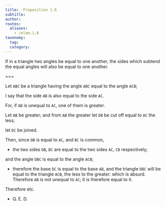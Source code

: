 ```yaml
---
title:  Proposition 1.6
subtitle:
author:
routes:
  aliases:
    - /elem.1.6
taxonomy:
  tag:
  category:
---
```


If in a triangle two angles be equal to one another, the sides which subtend the equal angles will also be equal to one another.

===

Let `ABC` be a triangle having the angle `ABC` equal to the angle `ACB`; 

I say that the side `AB` is also equal to the side `AC`.

For, if `AB` is unequal to `AC`, one of them is greater.

Let `AB` be greater; and from `AB` the greater let `DB` be cut off equal to `AC` the less;

let `DC` be joined. 

Then, since `DB` is equal to `AC`, and `BC` is common, 

- the two sides `DB`, `BC` are equal to the two sides `AC`, `CB` respectively;

and the angle `DBC` is equal to the angle `ACB`; 

- therefore the base `DC` is equal to the base `AB`, and the triangle `DBC` will be equal to the triangle `ACB`, the less to the greater: which is absurd. Therefore `AB` is not unequal to `AC`; it is therefore equal to it.

Therefore etc.

- Q. E. D.


